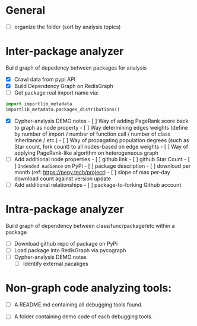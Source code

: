 # General

- [ ] organize the folder (sort by analysis topics)

# Inter-package analyzer 

Build graph of depedency between packages for analysis

- [X] Crawl data from pypi API 
- [X] Build Dependency Graph on RedisGraph
- [ ] Get package real import name via:

```python
import importlib_metadata
importlib_metadata.packages_distributions()
```

- [X] Cypher-analysis DEMO notes
      - [ ] Way of adding PageRank score back to graph as node property
      - [ ] Way determining edges weights (define by number of import / number of function call / number of class inheritance / etc.) 
      - [ ] Way of propagating population degrees (such as Star count, fork count) to all nodes-based on edge weights
      - [ ] Way of applying PageRank-like algorithm on heterogeneous graph
- [ ] Add additional node properties
      - [ ] github link
      - [ ] github Star Count 
      - [ ] `Indended Audience` on PyPi
      - [ ] package description
      - [ ] download per month (ref: https://pepy.tech/project)
      - [ ] slope of max per-day download count against version update
- [ ] Add additional relationships
      - [ ] package-to-forking Github account 

# Intra-package analyzer

Build graph of dependency between class/func/package/etc within a package

- [ ] Download github repo of package on PyPi
- [ ] Load package into RedisGraph via pycograph
- [ ] Cypher-analysis DEMO notes
    - [ ] Identify external pacakges 

# Non-graph code analyzing tools:

- [ ] A README.md containing all debugging tools found.
- [ ] A folder containing demo code of each debugging tools.

 
